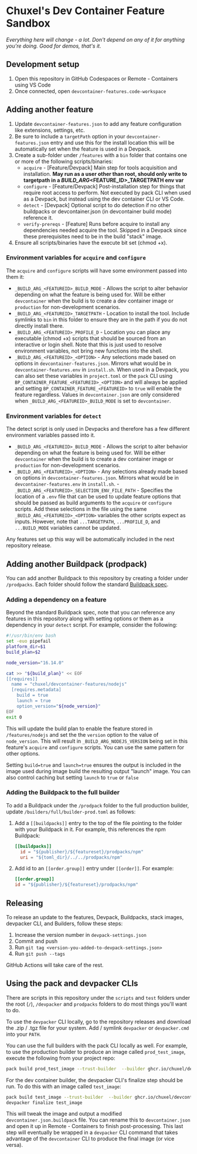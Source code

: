 # Chuxel's Dev Container Feature Sandbox

*Everything here will change - a lot. Don't depend on any of it for anything you're doing. Good for demos, that's it.*

## Development setup

1. Open this repository in GitHub Codespaces or Remote - Containers using VS Code
2. Once connected, open `devcontainer-features.code-workspace`

## Adding another feature

1. Update `devcontainer-features.json` to add any feature configuration like extensions, settings, etc.
  1. Be sure to include a `targetPath` option in your `devcontainer-features.json` entry and use this for the install location this will be automatically set when the feature is used in a Devpack.
2. Create a sub-folder under `/features` with a `bin` folder that contains one or more of the following scripts/binaries:
    - `acquire` - [Feature/Devpack] Main step for tools acquisition and installation. **May run as a user other than root, should only write to targetpath in a _BUILD_ARG_<FEATURE_ID>_TARGETPATH env var**
    - `configure` - [Feature/Devpack] Post-installation step for things that require root access to perform. Not executed by pack CLI when used as a Devpack, but instead using the dev container CLI or VS Code.
    - `detect` - [Devpack] Optional script to do detection if no other buildpacks or devcontainer.json (in devcontainer build mode) reference it.
    - `verify-prereqs` - [Feature] Runs before acquire to install any dependencies needed acquire the tool. Skipped in a Devpack since these prerequisites need to be in the build "stack" image.
2. Ensure all scripts/binaries have the execute bit set (chmod +x).

### Environment variables for `acquire` and `configure`

The `acquire` and `configure` scripts will have some environment passed into them it:

- `_BUILD_ARG_<FEATUREID>_BUILD_MODE` - Allows the script to alter behavior depending on what the feature is being used for. Will be either `devcontainer` when the build is to create a dev container image or `production` for non-development scenarios.
- `_BUILD_ARG_<FEATUREID>_TARGETPATH` - Location to install the tool. Include symlinks to `bin` in this folder to ensure they are in the path if you do not directly install there.
- `_BUILD_ARG_<FEATUREID>_PROFILE_D` - Location you can place any executable (chmod +x) scripts that should be sourced from an interactive or login shell. Note that this is just used to resolve environment variables, not bring new functions into the shell.
- `_BUILD_ARG_<FEATUREID>_<OPTION>` - Any selections made based on options in `devcontainer-features.json`. Mirrors what would be in `devcontainer-features.env` in `install.sh`. When used in a Devpack, you can also set these variables in `project.toml` or the `pack` CLI using `BP_CONTAINER_FEATURE_<FEATUREID>_<OPTION>` and will always be applied and setting `BP_CONTAINER_FEATURE_<FEATUREID>` to `true` will enable the feature regardless. Values in `devcontainer.json` are only considered when `_BUILD_ARG_<FEATUREID>_BUILD_MODE` is set to `devcontainer`.

### Environment variables for `detect`

The detect script is only used in Devpacks and therefore has a few different environment variables passed into it.

- `_BUILD_ARG_<FEATUREID>_BUILD_MODE` - Allows the script to alter behavior depending on what the feature is being used for. Will be either `devcontainer` when the build is to create a dev container image or `production` for non-development scenarios.
- `_BUILD_ARG_<FEATUREID>_<OPTION>` - Any selections already made based on options in `devcontainer-features.json`. Mirrors what would be in `devcontainer-features.env` in `install.sh`.
-`_BUILD_ARG_<FEATUREID>_SELECTION_ENV_FILE_PATH` - Specifies the location of a `.env` file that can be used to update feature options that should be passed as build arguments to the `acquire` or `configure` scripts. Add these selections in the file using the same `_BUILD_ARG_<FEATUREID>_<OPTION>` variables the other scripts expect as inputs. However, note that `...TARGETPATH`, `...PROFILE_D`, and `...BUILD_MODE` variables cannot be updated.

Any features set up this way will be automatically included in the next repository release.

## Adding another Buildpack (prodpack)

You can add another Buildpack to this repository by creating a folder under `/prodpacks`. Each folder should follow the standard [Buildpack spec](https://buildpacks.io/).

### Adding a dependency on a feature

Beyond the standard Buildpack spec, note that you can reference any features in this repository along with setting options or them as a dependency in your `detect` script. For example, consider the following:

```bash
#!/usr/bin/env bash
set -euo pipefail
platform_dir=$1
build_plan=$2

node_version="16.14.0"

cat >> "${build_plan}" << EOF
[[requires]]
  name = "chuxel/devcontainer-features/nodejs"
  [requires.metadata]
    build = true
    launch = true
    option_version="${node_version}"
EOF
exit 0
```

This will update the build plan to enable the feature stored in `/features/nodejs` and set the the `version` option to the value of `node_version`. This will result in `_BUILD_ARG_NODEJS_VERSION` being set in this feature's `acquire` and `configure` scripts. You can use the same pattern for other options.

Setting `build=true` and `launch=true` ensures the output is included in the image used during image build the resulting output "launch" image. You can also control caching but setting `launch` to `true` or `false`

### Adding the Buildpack to the full builder

To add a Buildpack under the `/prodpack` folder to the full production builder, update `/builders/full/builder-prod.toml` as follows:

1. Add a `[[buildpacks]]` entry to the top of the file pointing to the folder with your Buildpack in it. For example, this references the npm Buildpack: 

    ```toml
    [[buildpacks]]
      id = "${publisher}/${featureset}/prodpacks/npm"
      uri = "${toml_dir}/../../prodpacks/npm"
    ```

1. Add id to an `[[order.group]]` entry under `[[order]]`. For example: 

    ```toml
    [[order.group]]
    id = "${publisher}/${featureset}/prodpacks/npm"
    ```

## Releasing

To release an update to the features, Devpack, Buildpacks, stack images, devpacker CLI, and Builders, follow these steps:

1. Increase the version number in `devpack-settings.json`
2. Commit and push
3. Run `git tag <version-you-added-to-devpack-settings.json>`
4. Run `git push --tags`

GitHub Actions will take care of the rest.

## Using the pack and devpacker CLIs

There are scripts in this repository under the `scripts` and `test` folders under the root (`/`), `/devpacker` and `prodpacks` folders to do most things you'll want to do.

To use the `devpacker` CLI locally, go to the repository releases and download the .zip / .tgz file for your system. Add / symlink `devpacker` or `devpacker.cmd` into your `PATH`.

You can use the full builders with the pack CLI locally as well. For example, to use the production builder to produce an image called `prod_test_image`, execute the following from your project repo:

```bash
pack build prod_test_image --trust-builder  --builder ghcr.io/chuxel/devcontainer-features/builder-prod-full
```

For the dev container builder, the devpacker CLI's finalize step should be run. To do this with an image called `test_image`:

```bash
pack build test_image --trust-builder  --builder ghcr.io/chuxel/devcontainer-features/builder-devcontainer-full
devpacker finalize test_image
```

This will tweak the image and output a modified `devcontainer.json.buildpack` file. You can rename this to `devcontainer.json` and open it up in Remote - Containers to finish post-processing. This last step will eventually be wrapped in a `devpacker` CLI command that takes advantage of the `devcontainer` CLI to produce the final image (or vice versa).
